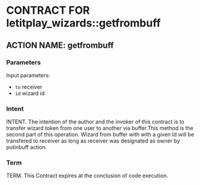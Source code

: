 # CONTRACT FOR letitplay_wizards::getfrombuff

## ACTION NAME: getfrombuff

### Parameters
Input parameters:

* `to` receiver
* `id` wizard id

### Intent
INTENT. The intention of the author and the invoker of this contract is to transfer wizard token from one user to another via buffer.This method is the second part of this operation. Wizard from buffer with with a given Id will be transfered to receiver as long as receiver was designated as owner by putinbuff action. 

### Term
TERM. This Contract expires at the conclusion of code execution.